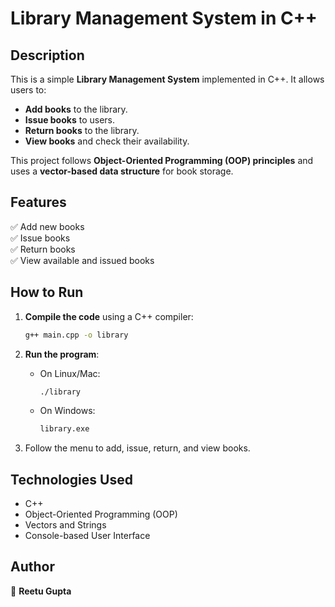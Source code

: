 # Library Management System in C++

## Description
This is a simple **Library Management System** implemented in C++. It allows users to:

- **Add books** to the library.
- **Issue books** to users.
- **Return books** to the library.
- **View books** and check their availability.

This project follows **Object-Oriented Programming (OOP) principles** and uses a **vector-based data structure** for book storage.

## Features

✅ Add new books  
✅ Issue books  
✅ Return books  
✅ View available and issued books  

## How to Run

1. **Compile the code** using a C++ compiler:
   ```sh
   g++ main.cpp -o library
   ```

2. **Run the program**:
   - On Linux/Mac:
     ```sh
     ./library
     ```
   - On Windows:
     ```sh
     library.exe
     ```

3. Follow the menu to add, issue, return, and view books.

## Technologies Used

- C++
- Object-Oriented Programming (OOP)
- Vectors and Strings
- Console-based User Interface

## Author

👤 **Reetu Gupta**

